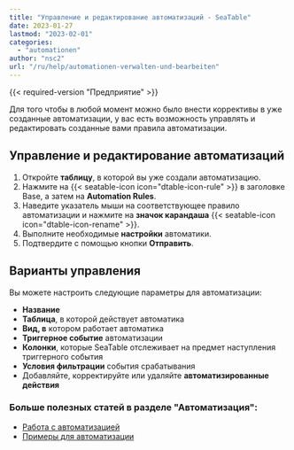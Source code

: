 ```yaml
---
title: "Управление и редактирование автоматизаций - SeaTable"
date: 2023-01-27
lastmod: "2023-02-01"
categories: 
  - "automationen"
author: "nsc2"
url: "/ru/help/automationen-verwalten-und-bearbeiten"
---
```


{{< required-version "Предприятие" >}}

Для того чтобы в любой момент можно было внести коррективы в уже созданные автоматизации, у вас есть возможность управлять и редактировать созданные вами правила автоматизации.

## Управление и редактирование автоматизаций

1. Откройте **таблицу**, в которой вы уже создали автоматизацию.
2. Нажмите на {{< seatable-icon icon="dtable-icon-rule" >}} в заголовке Base, а затем на **Automation Rules**.
3. Наведите указатель мыши на соответствующее правило автоматизации и нажмите на **значок карандаша** {{< seatable-icon icon="dtable-icon-rename" >}}.
4. Выполните необходимые **настройки** автоматики.
5. Подтвердите с помощью кнопки **Отправить**.

## Варианты управления

Вы можете настроить следующие параметры для автоматизации:

- **Название**
- **Таблица**, в которой действует автоматика
- **Вид, в** котором работает автоматика
- **Триггерное событие** автоматизации
- **Колонки**, которые SeaTable отслеживает на предмет наступления триггерного события
- **Условия фильтрации** события срабатывания
- Добавляйте, корректируйте или удаляйте **автоматизированные действия**

### Больше полезных статей в разделе "Автоматизация":

- [Работа с автоматизацией](https://seatable.io/ru/docs-category/arbeiten-mit-automationen/)
- [Примеры для автоматизации](https://seatable.io/ru/docs-category/beispiele-fuer-automationen/)
